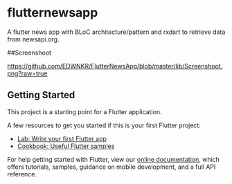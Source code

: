 # flutternewsapp

A flutter news app with BLoC architecture/pattern and rxdart to retrieve data from newsapi.org.

##Screenshoot

https://github.com/EDWNKR/FlutterNewsApp/blob/master/lib/Screenshoot.png?raw=true


## Getting Started

This project is a starting point for a Flutter application.

A few resources to get you started if this is your first Flutter project:

- [Lab: Write your first Flutter app](https://flutter.dev/docs/get-started/codelab)
- [Cookbook: Useful Flutter samples](https://flutter.dev/docs/cookbook)

For help getting started with Flutter, view our
[online documentation](https://flutter.dev/docs), which offers tutorials,
samples, guidance on mobile development, and a full API reference.
